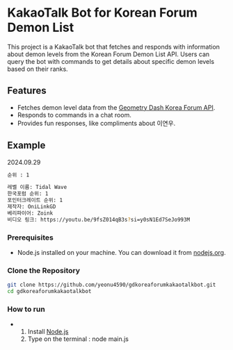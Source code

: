 # KakaoTalk Bot for Korean Forum Demon List

This project is a KakaoTalk bot that fetches and responds with information about demon levels from the Korean Forum Demon List API. Users can query the bot with commands to get details about specific demon levels based on their ranks.

## Features

- Fetches demon level data from the [Geometry Dash Korea Forum API](https://gmdkoreaforum.com/api/demonlist/levels).
- Responds to commands in a chat room.
- Provides fun responses, like compliments about 이연우.

## Example
2024.09.29
```bash
순위 : 1
```
```bash
레벨 이름: Tidal Wave
한국포럼 순위: 1
포인터크레이트 순위: 1
제작자: OniLinkGD
베리파이어: Zoink
비디오 링크: https://youtu.be/9fsZ014qB3s?si=y0sN1Ed7SeJo993M
```

### Prerequisites

- Node.js installed on your machine. You can download it from [nodejs.org](https://nodejs.org/).

### Clone the Repository

```bash
git clone https://github.com/yeonu4590/gdkoreaforumkakaotalkbot.git
cd gdkoreaforumkakaotalkbot
```

### How to run
- 1. Install [Node.js](https://nodejs.org/en/download/package-manager/current)
  2. Type on the terminal : node main.js
